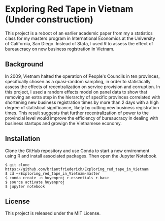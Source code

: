 # Exploring Red Tape in Vietnam (Under construction)

This project is a reboot of an earlier academic paper from my a statistics class for my masters program in International
Economics at the University of California, San Diego. Instead of Stata, I used R to assess the effect of bureaucracy 
on new business registration in Vietnam.

## Background 

In 2009, Vietnam halted the operation of People's Councils in ten provinces, specifically chosen as a quasi-random sampling, in order to statistically assess the effects of recentralization on service provision and corruption. In this project, I used a random effects model on panel data to show that removing an extra step in the hierarchy of specific provinces correlated with shortening new business registration times by more than 2 days with a high degree of statistical significance, likely by cutting new business registration times. This result suggests that further recentralization of power to the provincial level would improve the efficiency of bureaucracy in dealing with business startups and growign the Vietnamese economy.

## Installation

Clone the GitHub repository and use Conda to start a new environment using R and install associated packages. 
Then open the Jupyter Notebook.

```
$ git clone https://github.com/briantfriederich/Exploring_red_tape_in_Vietnam
$ cd ~/Exploring_red_tape_in_Vietnam-master
$ conda create -n huyenproj r-essentials r-base
$ source activate huyenproj
$ jupyter notebook
```

## License

This project is released under the MIT License.

